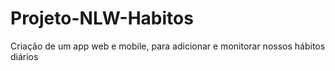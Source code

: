 # Projeto-NLW-Habitos
Criação de um app web e mobile, para adicionar e monitorar nossos hábitos diários
